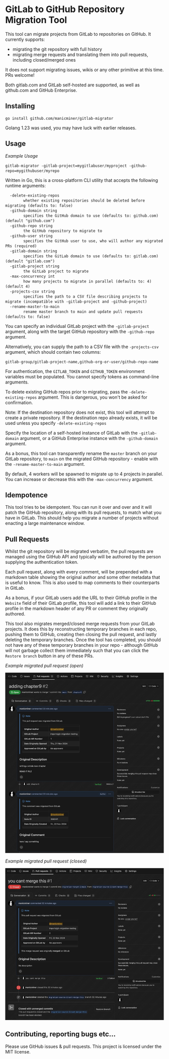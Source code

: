 # GitLab to GitHub Repository Migration Tool

This tool can migrate projects from GitLab to repositories on GitHub. It currently supports:

* migrating the git repository with full history
* migrating merge requests and translating them into pull requests, including closed/merged ones

It does not support migrating issues, wikis or any other primitive at this time. PRs welcome!

Both gitlab.com and GitLab self-hosted are supported, as well as github.com and GitHub Enterprise.

## Installing

```
go install github.com/manicminer/gitlab-migrator
```

Golang 1.23 was used, you may have luck with earlier releases.

## Usage

_Example Usage_

```
gitlab-migrator -gitlab-project=mygitlabuser/myproject -github-repo=mygithubuser/myrepo
```

Written in Go, this is a cross-platform CLI utility that accepts the following runtime arguments:

```
  -delete-existing-repos
    	whether existing repositories should be deleted before migrating (defaults to: false)
  -github-domain string
    	specifies the GitHub domain to use (defaults to: github.com) (default "github.com")
  -github-repo string
    	the GitHub repository to migrate to
  -github-user string
    	specifies the GitHub user to use, who will author any migrated PRs (required)
  -gitlab-domain string
    	specifies the GitLab domain to use (defaults to: gitlab.com) (default "gitlab.com")
  -gitlab-project string
    	the GitLab project to migrate
  -max-concurrency int
    	how many projects to migrate in parallel (defaults to: 4) (default 4)
  -projects-csv string
    	specifies the path to a CSV file describing projects to migrate (incompatible with -gitlab-project and -github-project)
  -rename-master-to-main
    	rename master branch to main and update pull requests (defaults to: false)
```

You can specify an individual GitLab project with the `-gitlab-project` argument, along with the target GitHub repository with the `-github-repo` argument.

Alternatively, you can supply the path to a CSV file with the `-projects-csv` argument, which should contain two columns:

```csv
gitlab-group/gitlab-project-name,github-org-or-user/github-repo-name
```

For authentication, the `GITLAB_TOKEN` and `GITHUB_TOKEN` environment variables must be populated. You cannot specify tokens as command-line arguments.

To delete existing GitHub repos prior to migrating, pass the `-delete-existing-repos` argument. This is dangerous, you won't be asked for confirmation.

Note: If the destination repository does not exist, this tool will attempt to create a private repository. If the destination repo already exists, it will be used unless you specify `-delete-existing-repos`

Specify the location of a self-hosted instance of GitLab with the `-gitlab-domain` argument, or a GitHub Enterprise instance with the `-github-domain` argument.

As a bonus, this tool can transparently rename the `master` branch on your GitLab repository, to `main` on the migrated GitHub repository - enable with the `-rename-master-to-main` argument.

By default, 4 workers will be spawned to migrate up to 4 projects in parallel. You can increase or decrease this with the `-max-concurrency` argument.

## Idempotence

This tool tries to be idempotent. You can run it over and over and it will patch the GitHub repository, along with its pull requests, to match what you have in GitLab. This should help you migrate a number of projects without enacting a large maintenance window.

## Pull Requests

Whilst the git repository will be migrated verbatim, the pull requests are managed using the GitHub API and typically will be authored by the person supplying the authentication token.

Each pull request, along with every comment, will be prepended with a markdown table showing the original author and some other metadata that is useful to know.  This is also used to map comments to their counterparts in GitLab.

As a bonus, if your GitLab users add the URL to their GitHub profile in the `Website` field of their GitLab profile, this tool will add a link to their GitHub profile in the markdown header of any PR or comment they originally authored.

This tool also migrates merged/closed merge requests from your GitLab projects. It does this by reconstructing temporary branches in each repo, pushing them to GitHub, creating then closing the pull request, and lastly deleting the temporary branches. Once the tool has completed, you should not have any of these temporary branches in your repo - although GitHub will not garbage collect them immediately such that you can click the `Restore branch` button in any of these PRs.

_Example migrated pull request (open)_

![example migrated open pull request](pr-example-open.jpeg)

_Example migrated pull request (closed)_

![example migrated closed pull request](pr-example-closed.jpeg)

## Contributing, reporting bugs etc...

Please use GitHub issues & pull requests. This project is licensed under the MIT license.